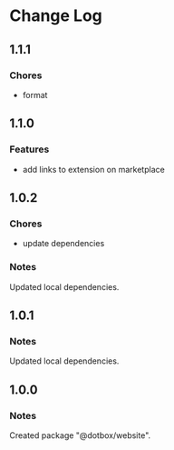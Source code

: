 # Change Log

## 1.1.1

### Chores

- format

## 1.1.0

### Features

- add links to extension on marketplace

## 1.0.2

### Chores

- update dependencies

### Notes

Updated local dependencies.

## 1.0.1

### Notes

Updated local dependencies.

## 1.0.0

### Notes

Created package "@dotbox/website".
